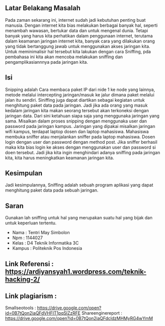 ## Latar Belakang Masalah
Pada zaman sekarang ini, internet sudah jadi kebutuhan penting buat manusia. Dengan internet kita bias melakukan berbagai banyak hal, seperti menambah wawasan, bertukar data dan untuk mengenal dunia. Tetapi banyak yang harus kita perhatikan dalam penggunaan internet, terutama dalam keamanan jaringan internet kita, banyak cara yang dilakukan orang yang tidak bertanggung jawab untuk menggunakan akses jaringan kita. Untuk meminimalisir hal tersebut kita lakukan dengan cara Sniffing, pda pembahasa ini kita akan mencoba melakukan sniffing dan pengamplikasiannnya pada jaringan kita.

## Isi
Snipping adalah Cara membaca paket IP dari nide 1 ke node yang lainnya, metode melalui intercepting jaringan/masuk ke jalur dimana paket melalui jalan itu sendiri. Siniffing juga dapat diartikan sebagai kegiatan untuk menghitung paket data pada jaringan. Jadi jika ada orang yang masuk kedalam jaringan kita makan seorang tersebut akan terkoneksi dengan jaringan data. Dari sini ketahuan siapa saja yang menggunaka jaringan yang sama. 
Misalkan dalam proses snipping dengan menggunaka user dan password pada jaringan kampus. Jaringan yang dipakai misalkan jaringan wifi kampus, terdapat laptop dosen dan laptop mahasiswa. Mahasiswa membuka sniffer atau menjalankan sniffer pada laptop mahasiswa. Dosen login dengan user dan password  dengan method post. Jika sniffer berhasil maka kita bias login ke akses dengan menggunakan user dan password si doen tersebut.
Jadi jika kita ingin menghindari adanya sniffing pada jaringan kita, kita harus meningkatkan keamanan jaringan kita.

## Kesimpulan
Jadi kesimpulannya, Sniffing adalah sebuah program aplikasi yang dapat menghitung paket data pada sebuah jaringan. 


## Saran
Gunakan lah sniffing untuk hal yang merupakan suatu hal yang bijak dan untuk keperluan tertentu.

* Nama : Tentri May Simbolon
* Npm : 1144027
* Kelas : D4 Teknik Informatika 3C
* Kampus : Politeknik Pos Indonesia


## Link Referensi : https://ardiyansyah1.wordpress.com/teknik-hacking-2/
## Link plagiarism :
Smallseotools :  https://drive.google.com/open?id=0B7tQon2iaQFdVHFIT1pqSlZzRFE
Shareenginereport : https://drive.google.com/open?id=0B7tQon2iaQFdcldzMHMyRG4wYmM 






	
